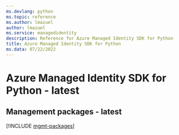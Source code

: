 ```yaml
---
ms.devlang: python
ms.topic: reference
ms.author: lmazuel
author: lmazuel
ms.service: managedidentity
description: Reference for Azure Managed Identity SDK for Python
title: Azure Managed Identity SDK for Python
ms.data: 07/22/2022
---
```

# Azure Managed Identity SDK for Python - latest

## Management packages - latest
[!INCLUDE [mgmt-packages](managed-identity-mgmt-index.md)]